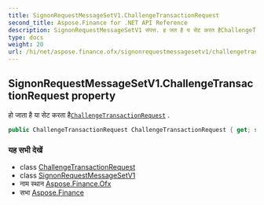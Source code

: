 ```yaml
---
title: SignonRequestMessageSetV1.ChallengeTransactionRequest
second_title: Aspose.Finance for .NET API Reference
description: SignonRequestMessageSetV1 संपत्त. ह जत है य सेट करत हैChallengeTransactionRequest .
type: docs
weight: 20
url: /hi/net/aspose.finance.ofx/signonrequestmessagesetv1/challengetransactionrequest/
---
```

## SignonRequestMessageSetV1.ChallengeTransactionRequest property

हो जाता है या सेट करता है[`ChallengeTransactionRequest`](../../../aspose.finance.ofx.signon/challengetransactionrequest/) .

```csharp
public ChallengeTransactionRequest ChallengeTransactionRequest { get; set; }
```

### यह सभी देखें

* class [ChallengeTransactionRequest](../../../aspose.finance.ofx.signon/challengetransactionrequest/)
* class [SignonRequestMessageSetV1](../)
* नाम स्थान [Aspose.Finance.Ofx](../../signonrequestmessagesetv1/)
* सभा [Aspose.Finance](../../../)


